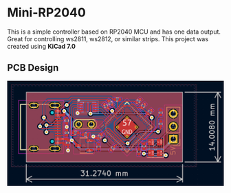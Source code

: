 # Mini-RP2040
This is a simple controller based on RP2040 MCU and has one data output. Great for controlling ws2811, ws2812, or similar strips. This project was created using **KiCad 7.0**

## PCB Design

![Mini RP2040 PCB](img/Mini%20RP2040.png)
